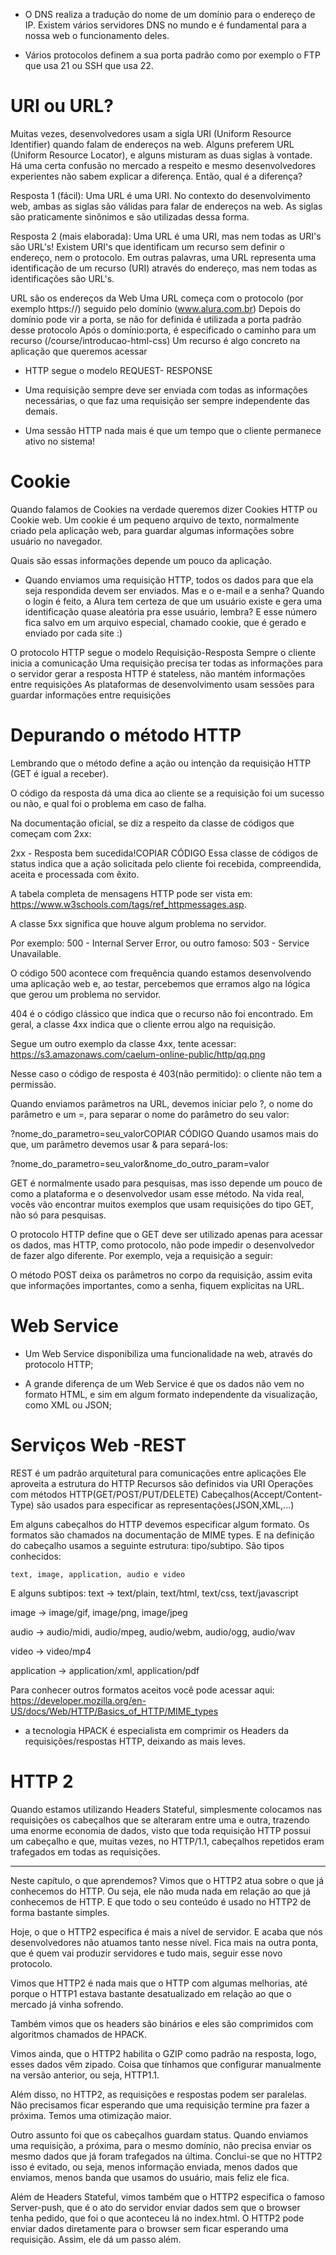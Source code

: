 * O DNS realiza a tradução do nome de um domínio para o endereço de IP. Existem vários servidores DNS no mundo e é fundamental para a nossa web o funcionamento deles.

* Vários protocolos definem a sua porta padrão como por exemplo o FTP que usa 21 ou SSH que usa 22.

#  URI ou URL?

Muitas vezes, desenvolvedores usam a sigla URI (Uniform Resource Identifier) quando falam de endereços na web. Alguns preferem URL (Uniform Resource Locator), e alguns misturam as duas siglas à vontade. Há uma certa confusão no mercado a respeito e mesmo desenvolvedores experientes não sabem explicar a diferença. Então, qual é a diferença?

Resposta 1 (fácil): Uma URL é uma URI. No contexto do desenvolvimento web, ambas as siglas são válidas para falar de endereços na web. As siglas são praticamente sinônimos e são utilizadas dessa forma.


Resposta 2 (mais elaborada): Uma URL é uma URI, mas nem todas as URI's são URL's! Existem URI's que identificam um recurso sem definir o endereço, nem o protocolo. Em outras palavras, uma URL representa uma identificação de um recurso (URI) através do endereço, mas nem todas as identificações são URL's.

URL são os endereços da Web
Uma URL começa com o protocolo (por exemplo https://) seguido pelo domínio (www.alura.com.br)
Depois do domínio pode vir a porta, se não for definida é utilizada a porta padrão desse protocolo
Após o domínio:porta, é especificado o caminho para um recurso (/course/introducao-html-css)
Um recurso é algo concreto na aplicação que queremos acessar


* HTTP segue o modelo REQUEST- RESPONSE

* Uma requisição sempre deve ser enviada com todas as informações necessárias, o que faz uma requisição ser sempre independente das demais.

* Uma sessão HTTP nada mais é que um tempo que o cliente permanece ativo no sistema! 

# Cookie

Quando falamos de Cookies na verdade queremos dizer Cookies HTTP ou Cookie web. Um cookie é um pequeno arquivo de texto, normalmente criado pela aplicação web, para guardar algumas informações sobre usuário no navegador.

Quais são essas informações depende um pouco da aplicação. 

* Quando enviamos uma requisição HTTP, todos os dados para que ela seja respondida devem ser enviados. Mas e o e-mail e a senha? Quando o login é feito, a Alura tem certeza de que um usuário existe e gera uma identificação quase aleatória pra esse usuário, lembra? E esse número fica salvo em um arquivo especial, chamado cookie, que é gerado e enviado por cada site :)


O protocolo HTTP segue o modelo Requisição-Resposta
Sempre o cliente inicia a comunicação
Uma requisição precisa ter todas as informações para o servidor gerar a resposta
HTTP é stateless, não mantém informações entre requisições
As plataformas de desenvolvimento usam sessões para guardar informações entre requisições




# Depurando o método HTTP

Lembrando que o método define a ação ou intenção da requisição HTTP (GET é igual a receber). 

O código da resposta dá uma dica ao cliente se a requisição foi um sucesso ou não, e qual foi o problema em caso de falha. 

Na documentação oficial, se diz a respeito da classe de códigos que começam com 2xx:

2xx - Resposta bem sucedida!COPIAR CÓDIGO
Essa classe de códigos de status indica que a ação solicitada pelo cliente foi recebida, compreendida, aceita e processada com êxito.

A tabela completa de mensagens HTTP pode ser vista em: https://www.w3schools.com/tags/ref_httpmessages.asp.


A classe 5xx significa que houve algum problema no servidor.

Por exemplo: 500 - Internal Server Error, ou outro famoso: 503 - Service Unavailable.

O código 500 acontece com frequência quando estamos desenvolvendo uma aplicação web e, ao testar, percebemos que erramos algo na lógica que gerou um problema no servidor.



404 é o código clássico que indica que o recurso não foi encontrado. Em geral, a classe 4xx indica que o cliente errou algo na requisição.

Segue um outro exemplo da classe 4xx, tente acessar: https://s3.amazonaws.com/caelum-online-public/http/qq.png

Nesse caso o código de resposta é 403(não permitido): o cliente não tem a permissão.



Quando enviamos parâmetros na URL, devemos iniciar pelo ?, o nome do parâmetro e um =, para separar o nome do parâmetro do seu valor:

?nome_do_parametro=seu_valorCOPIAR CÓDIGO
Quando usamos mais do que, um parâmetro devemos usar & para separá-los:

?nome_do_parametro=seu_valor&nome_do_outro_param=valor



GET é normalmente usado para pesquisas, mas isso depende um pouco de como a plataforma e o desenvolvedor usam esse método. Na vida real, vocês vão encontrar muitos exemplos que usam requisições do tipo GET, não só para pesquisas.

O protocolo HTTP define que o GET deve ser utilizado apenas para acessar os dados, mas HTTP, como protocolo, não pode impedir o desenvolvedor de fazer algo diferente. Por exemplo, veja a requisição a seguir:


 O método POST deixa os parâmetros no corpo da requisição, assim evita que informações importantes, como a senha, fiquem explícitas na URL.


 # Web Service

 * Um Web Service disponibiliza uma funcionalidade na web, através do protocolo HTTP;

 * A grande diferença de um Web Service é que os dados não vem no formato HTML, e sim em algum formato independente da visualização, como XML ou JSON;

  # Serviços Web -REST

  REST é um padrão arquitetural para comunicações entre aplicações
Ele aproveita a estrutura do HTTP
Recursos são definidos via URI
Operações com métodos HTTP(GET/POST/PUT/DELETE)
Cabeçalhos(Accept/Content-Type) são usados para especificar as representações(JSON,XML,...)


Em alguns cabeçalhos do HTTP devemos especificar algum formato. Os formatos são chamados na documentação de MIME types. E na definição do cabeçalho usamos a seguinte estrutura: tipo/subtipo. São tipos conhecidos:


`text, image, application, audio e video`


E alguns subtipos:
text -> text/plain, text/html, text/css, text/javascript

image -> image/gif, image/png, image/jpeg


audio -> audio/midi, audio/mpeg, audio/webm, audio/ogg, audio/wav

video -> video/mp4

application -> application/xml,  application/pdf

Para conhecer outros formatos aceitos você pode acessar aqui: https://developer.mozilla.org/en-US/docs/Web/HTTP/Basics_of_HTTP/MIME_types


* a tecnologia HPACK é especialista em comprimir os Headers da requisições/respostas HTTP, deixando as mais leves.


# HTTP 2

Quando estamos utilizando Headers Stateful, simplesmente colocamos nas requisições os cabeçalhos que se alteraram entre uma e outra, trazendo uma enorme economia de dados, visto que toda requisição HTTP possui um cabeçalho e que, muitas vezes, no HTTP/1.1, cabeçalhos repetidos eram trafegados em todas as requisições.

---

Neste capítulo, o que aprendemos? Vimos que o HTTP2 atua sobre o que já conhecemos do HTTP. Ou seja, ele não muda nada em relação ao que já conhecemos de HTTP. E que todo o seu conteúdo é usado no HTTP2 de forma bastante simples.

Hoje, o que o HTTP2 especifica é mais a nível de servidor. E acaba que nós desenvolvedores não atuamos tanto nesse nível. Fica mais na outra ponta, que é quem vai produzir servidores e tudo mais, seguir esse novo protocolo.

Vimos que HTTP2 é nada mais que o HTTP com algumas melhorias, até porque o HTTP1 estava bastante desatualizado em relação ao que o mercado já vinha sofrendo.

Também vimos que os headers são binários e eles são comprimidos com algoritmos chamados de HPACK.

Vimos ainda, que o HTTP2 habilita o GZIP como padrão na resposta, logo, esses dados vêm zipado. Coisa que tínhamos que configurar manualmente na versão anterior, ou seja, HTTP1.1.

Além disso, no HTTP2, as requisições e respostas podem ser paralelas. Não precisamos ficar esperando que uma requisição termine pra fazer a próxima. Temos uma otimização maior.

Outro assunto foi que os cabeçalhos guardam status. Quando enviamos uma requisição, a próxima, para o mesmo domínio, não precisa enviar os mesmo dados que já foram trafegados na última. Conclui-se que no HTTP2 isso é evitado, ou seja, menos informação enviada, menos dados que enviamos, menos banda que usamos do usuário, mais feliz ele fica.

Além de Headers Stateful, vimos também que o HTTP2 especifica o famoso Server-push, que é o ato do servidor enviar dados sem que o browser tenha pedido, que foi o que aconteceu lá no index.html. O HTTP2 pode enviar dados diretamente para o browser sem ficar esperando uma requisição. Assim, ele dá um passo além.